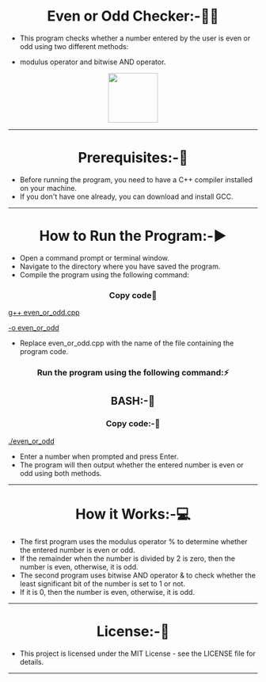 <h1 align="center" >Even or Odd Checker:-👩‍💻</h1>

- This program checks whether a number entered by the user is even or odd using two different methods:<br> 

- modulus operator and bitwise AND operator.
<div align="center" >
<img height="100" wedith="100" src="https://res.cloudinary.com/practicaldev/image/fetch/s--it7aWv4F--/c_limit%2Cf_auto%2Cfl_progressive%2Cq_66%2Cw_880/https://dev-to-uploads.s3.amazonaws.com/uploads/articles/rjdim9k4525gck7ko2hk.gif"></div>
<hr>
<h1 align="center" >Prerequisites:-🧾</h1>

- Before running the program, you need to have a C++ compiler installed on your machine.
- If you don't have one already, you can download and install GCC.
<hr>

<h1 align="center" >How to Run the Program:-▶️</h1>

- Open a command prompt or terminal window.
- Navigate to the directory where you have saved the program.
- Compile the program using the following command:

<h3 align=" center" >Copy code📝 </h3>

[g++ even_or_odd.cpp](http://g++even_or_odd.cpp)

[-o even_or_odd](http://-oeven_or_odd)

- Replace even_or_odd.cpp with the name of the file containing the program code.

<h3 align=" center" >Run the program using the following command:⚡</h3>

<h2 align="center">BASH:-🏃</h2>
<h3 align=" center" >Copy code:-📝 </h3>

[./even_or_odd](http://./even_or_odd)

- Enter a number when prompted and press Enter.
- The program will then output whether the entered number is even or odd using both methods.
<hr>
<h1 align="center" >How it Works:-💻</h1>

- The first program uses the modulus operator % to determine whether the entered number is even or odd. 
- If the remainder when the number is divided by 2 is zero, then the number is even, otherwise, it is odd.
- The second program uses bitwise AND operator & to check whether the least significant bit of the number is set to 1 or not.
- If it is 0, then the number is even, otherwise, it is odd.
<hr>
<h1 align="center" >License:-📙</h1>

- This project is licensed under the MIT License - see the LICENSE file for details.
<hr>

